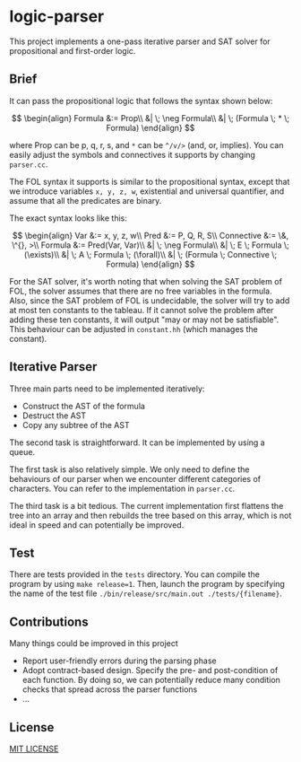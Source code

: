 # logic-parser

This project implements a one-pass iterative parser and SAT solver for propositional and first-order logic.

## Brief

It can pass the propositional logic that follows the syntax shown below:

$$
\begin{align}
    Formula &:= Prop\\
            &| \; \neg Formula\\
            &| \; (Formula \; * \; Formula)
\end{align}
$$

where Prop can be p, q, r, s, and `*` can be `^/v/>` (and, or, implies). You can easily adjust the symbols and connectives it supports by changing `parser.cc`.

The FOL syntax it supports is similar to the propositional syntax, except that we introduce variables `x, y, z, w`, existential and universal quantifier, and assume that all the predicates are binary.

The exact syntax looks like this:

$$
\begin{align}
    Var &:= x, y, z, w\\
    Pred &:= P, Q, R, S\\
    Connective &:= \&, \^{}, >\\
    Formula &:= Pred(Var, Var)\\
            &| \; \neg Formula\\
            &| \; E \; Formula \; (\exists)\\
            &| \; A \; Formula \; (\forall)\\
            &| \; (Formula \; Connective \; Formula)
\end{align}
$$

For the SAT solver, it's worth noting that when solving the SAT problem of FOL, the solver assumes that there are no free variables in the formula. Also, since the SAT problem of FOL is undecidable, the solver will try to add at most ten constants to the tableau. If it cannot solve the problem after adding these ten constants, it will output "may or may not be satisfiable". This behaviour can be adjusted in `constant.hh` (which manages the constant).


## Iterative Parser

Three main parts need to be implemented iteratively:
- Construct the AST of the formula
- Destruct the AST
- Copy any subtree of the AST

The second task is straightforward. It can be implemented by using a queue.

The first task is also relatively simple. We only need to define the behaviours of our parser when we encounter different categories of characters. You can refer to the implementation in `parser.cc`.

The third task is a bit tedious. The current implementation first flattens the tree into an array and then rebuilds the tree based on this array, which is not ideal in speed and can potentially be improved.


## Test

There are tests provided in the `tests` directory. You can compile the program by using `make release=1`. Then, launch the program by specifying the name of the test file `./bin/release/src/main.out ./tests/{filename}`.


## Contributions

Many things could be improved in this project
- Report user-friendly errors during the parsing phase
- Adopt contract-based design. Specify the pre- and post-condition of each function. By doing so, we can potentially reduce many condition checks that spread across the parser functions
- ...


## License

[MIT LICENSE](./license)
